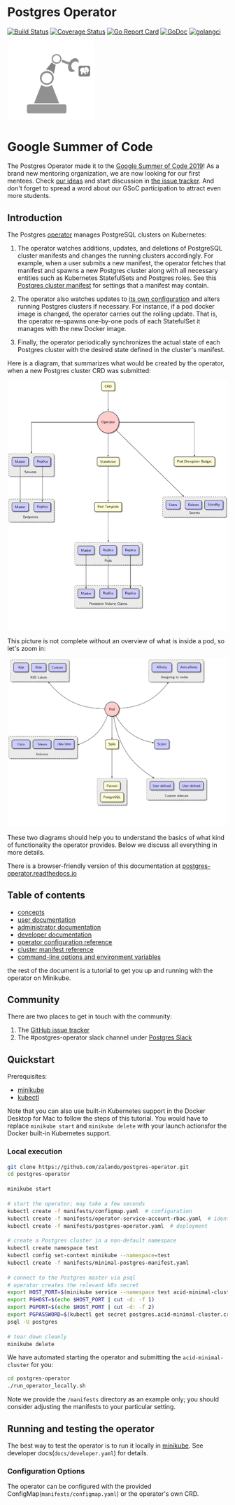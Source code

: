 # Postgres Operator

[![Build Status](https://travis-ci.org/zalando/postgres-operator.svg?branch=master)](https://travis-ci.org/zalando/postgres-operator)
[![Coverage Status](https://coveralls.io/repos/github/zalando/postgres-operator/badge.svg)](https://coveralls.io/github/zalando/postgres-operator)
[![Go Report Card](https://goreportcard.com/badge/github.com/zalando/postgres-operator)](https://goreportcard.com/report/github.com/zalando/postgres-operator)
[![GoDoc](https://godoc.org/github.com/zalando/postgres-operator?status.svg)](https://godoc.org/github.com/zalando/postgres-operator)
[![golangci](https://golangci.com/badges/github.com/zalando/postgres-operator.svg)](https://golangci.com/r/github.com/zalando/postgres-operator)

<img src="docs/diagrams/logo.png" width="200">

# Google Summer of Code

The Postgres Operator made it to the [Google Summer of Code 2019](https://summerofcode.withgoogle.com/)! As a brand new mentoring organization, we are now looking for our first mentees. Check [our ideas](https://github.com/zalando/postgres-operator/blob/master/docs/gsoc-2019/ideas.md#google-summer-of-code-2019) and start discussion in [the issue tracker](https://github.com/zalando/postgres-operator/issues). And don't forget to spread a word about our GSoC participation to attract even more students.

## Introduction

The Postgres [operator](https://coreos.com/blog/introducing-operators.html)
manages PostgreSQL clusters on Kubernetes:

1. The operator watches additions, updates, and deletions of PostgreSQL cluster
   manifests and changes the running clusters accordingly.  For example, when a
   user submits a new manifest, the operator fetches that manifest and spawns a
   new Postgres cluster along with all necessary entities such as Kubernetes
   StatefulSets and Postgres roles.  See this
   [Postgres cluster manifest](manifests/complete-postgres-manifest.yaml)
   for settings that a manifest may contain.

2. The operator also watches updates to [its own configuration](manifests/configmap.yaml)
   and alters running Postgres clusters if necessary.  For instance, if a pod
   docker image is changed, the operator carries out the rolling update.  That
   is, the operator re-spawns one-by-one pods of each StatefulSet it manages
   with the new Docker image.

3. Finally, the operator periodically synchronizes the actual state of each
   Postgres cluster with the desired state defined in the cluster's manifest.

Here is a diagram, that summarizes what would be created by the operator, when a
new Postgres cluster CRD was submitted:

![postgresql-operator](docs/diagrams/operator.png "K8S resources, created by operator")

This picture is not complete without an overview of what is inside a pod, so
let's zoom in:

![pod](docs/diagrams/pod.png "Database pod components")

These two diagrams should help you to understand the basics of what kind of
functionality the operator provides. Below we discuss all everything in more
details.

There is a browser-friendly version of this documentation at [postgres-operator.readthedocs.io](https://postgres-operator.readthedocs.io)


## Table of contents

* [concepts](docs/index.md)
* [user documentation](docs/user.md)
* [administrator documentation](docs/administrator.md)
* [developer documentation](docs/developer.md)
* [operator configuration reference](docs/reference/operator_parameters.md)
* [cluster manifest reference](docs/reference/cluster_manifest.md)
* [command-line options and environment variables](docs/reference/command_line_and_environment.md)

the rest of the document is a tutorial to get you up and running with the operator on Minikube.

   
## Community      

There are two places to get in touch with the community:
1. The [GitHub issue tracker](https://github.com/zalando/postgres-operator/issues)
2. The #postgres-operator slack channel under [Postgres Slack](https://postgres-slack.herokuapp.com)

## Quickstart

Prerequisites:

* [minikube](https://github.com/kubernetes/minikube/releases)
* [kubectl](https://kubernetes.io/docs/tasks/tools/install-kubectl/#install-kubectl-binary-via-curl)

Note that you can also use built-in Kubernetes support in the Docker Desktop
for Mac to follow the steps of this tutorial. You would have to replace
`minikube start` and `minikube delete` with your launch actionsfor the Docker
built-in Kubernetes support.

### Local execution

```bash
git clone https://github.com/zalando/postgres-operator.git
cd postgres-operator

minikube start

# start the operator; may take a few seconds
kubectl create -f manifests/configmap.yaml  # configuration
kubectl create -f manifests/operator-service-account-rbac.yaml  # identity and permissions
kubectl create -f manifests/postgres-operator.yaml  # deployment

# create a Postgres cluster in a non-default namespace
kubectl create namespace test
kubectl config set-context minikube --namespace=test
kubectl create -f manifests/minimal-postgres-manifest.yaml

# connect to the Postgres master via psql
# operator creates the relevant k8s secret
export HOST_PORT=$(minikube service --namespace test acid-minimal-cluster --url | sed 's,.*/,,')
export PGHOST=$(echo $HOST_PORT | cut -d: -f 1)
export PGPORT=$(echo $HOST_PORT | cut -d: -f 2)
export PGPASSWORD=$(kubectl get secret postgres.acid-minimal-cluster.credentials -o 'jsonpath={.data.password}' | base64 -d)
psql -U postgres

# tear down cleanly
minikube delete
```

We have automated starting the operator and submitting the `acid-minimal-cluster` for you:
```bash
cd postgres-operator
./run_operator_locally.sh
```

Note we provide the `/manifests` directory as an example only; you should consider adjusting the manifests to your particular setting.

## Running and testing the operator

The best way to test the operator is to run it locally in [minikube](https://kubernetes.io/docs/getting-started-guides/minikube/). See developer docs(`docs/developer.yaml`) for details.

### Configuration Options

The operator can be configured with the provided ConfigMap(`manifests/configmap.yaml`) or the operator's own CRD.


